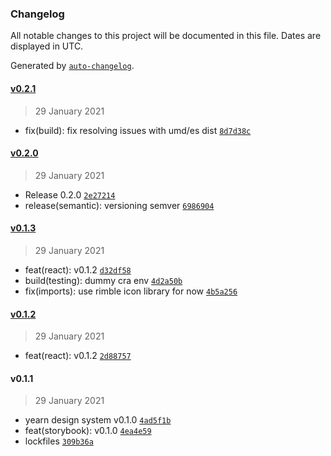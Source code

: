 ### Changelog

All notable changes to this project will be documented in this file. Dates are displayed in UTC.

Generated by [`auto-changelog`](https://github.com/CookPete/auto-changelog).

#### [v0.2.1](https://github.com/sambacha/ydesign/compare/v0.2.0...v0.2.1)

> 29 January 2021

- fix(build): fix resolving issues with umd/es dist [`8d7d38c`](https://github.com/sambacha/ydesign/commit/8d7d38c61c5017a5cb9506e44fde725ac152ab87)

#### [v0.2.0](https://github.com/sambacha/ydesign/compare/v0.1.3...v0.2.0)

> 29 January 2021

- Release 0.2.0 [`2e27214`](https://github.com/sambacha/ydesign/commit/2e27214ffbcabd028fb58774efba258f9b2bc341)
- release(semantic): versioning semver [`6986904`](https://github.com/sambacha/ydesign/commit/6986904799917c6b1233ca08c752d26ef909e1c7)

#### [v0.1.3](https://github.com/sambacha/ydesign/compare/v0.1.2...v0.1.3)

> 29 January 2021

- feat(react): v0.1.2 [`d32df58`](https://github.com/sambacha/ydesign/commit/d32df58bbbedfbdca36ea0b118fe23214a6cd991)
- build(testing): dummy cra env [`4d2a50b`](https://github.com/sambacha/ydesign/commit/4d2a50b4c3dc123320b088df2421ccedc6cfb7ce)
- fix(imports): use rimble icon library for now [`4b5a256`](https://github.com/sambacha/ydesign/commit/4b5a2563b327324b7043e9debbb279de80c7e6f7)

#### [v0.1.2](https://github.com/sambacha/ydesign/compare/v0.1.1...v0.1.2)

> 29 January 2021

- feat(react): v0.1.2 [`2d88757`](https://github.com/sambacha/ydesign/commit/2d88757d9e286d3e2023a1a8609b34741bb5ea4e)

#### v0.1.1

> 29 January 2021

- yearn design system v0.1.0 [`4ad5f1b`](https://github.com/sambacha/ydesign/commit/4ad5f1b79f7083d2eca3e28e587211c329693f11)
- feat(storybook): v0.1.0 [`4ea4e59`](https://github.com/sambacha/ydesign/commit/4ea4e59a4408c4cb4fd769d17f8ba7d33950bf3f)
- lockfiles [`309b36a`](https://github.com/sambacha/ydesign/commit/309b36a6a53fd908736835cc148ab136280d2055)
